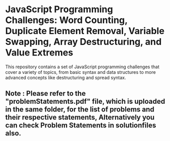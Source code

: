 # JavaScript Programming Challenges: Word Counting, Duplicate Element Removal, Variable Swapping, Array Destructuring, and Value Extremes

This repository contains a set of JavaScript programming challenges that cover a variety of topics, from basic syntax and data structures to more advanced concepts like destructuring and spread syntax.

## Note : Please refer to the "problemStatements.pdf" file, which is uploaded in the same folder, for the list of problems and their respective statements, Alternatively you can check Problem Statements in solutionfiles also.
